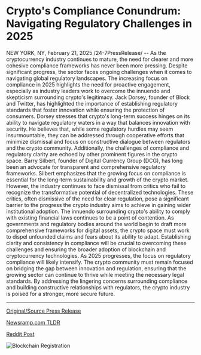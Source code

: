 # Crypto's Compliance Conundrum: Navigating Regulatory Challenges in 2025

NEW YORK, NY, February 21, 2025 /24-7PressRelease/ -- As the cryptocurrency industry continues to mature, the need for clearer and more cohesive compliance frameworks has never been more pressing. Despite significant progress, the sector faces ongoing challenges when it comes to navigating global regulatory landscapes. The increasing focus on compliance in 2025 highlights the need for proactive engagement, especially as industry leaders work to overcome the innuendo and skepticism surrounding crypto's legitimacy.  Jack Dorsey, founder of Block and Twitter, has highlighted the importance of establishing regulatory standards that foster innovation while ensuring the protection of consumers. Dorsey stresses that crypto's long-term success hinges on its ability to navigate regulatory waters in a way that balances innovation with security. He believes that, while some regulatory hurdles may seem insurmountable, they can be addressed through cooperative efforts that minimize dismissal and focus on constructive dialogue between regulators and the crypto community.  Additionally, the challenges of compliance and regulatory clarity are echoed by other prominent figures in the crypto space. Barry Silbert, founder of Digital Currency Group (DCG), has long been an advocate for transparent and comprehensive regulatory frameworks. Silbert emphasizes that the growing focus on compliance is essential for the long-term sustainability and growth of the crypto market. However, the industry continues to face dismissal from critics who fail to recognize the transformative potential of decentralized technologies. These critics, often dismissive of the need for clear regulation, pose a significant barrier to the progress the crypto industry aims to achieve in gaining wider institutional adoption.  The innuendo surrounding crypto's ability to comply with existing financial laws continues to be a point of contention. As governments and regulatory bodies around the world begin to draft more comprehensive frameworks for digital assets, the crypto space must work to dispel unfounded claims and fears about its ability to adapt. Establishing clarity and consistency in compliance will be crucial to overcoming these challenges and ensuring the broader adoption of blockchain and cryptocurrency technologies.  As 2025 progresses, the focus on regulatory compliance will likely intensify. The crypto community must remain focused on bridging the gap between innovation and regulation, ensuring that the growing sector can continue to thrive while meeting the necessary legal standards. By addressing the lingering concerns surrounding compliance and building constructive relationships with regulators, the crypto industry is poised for a stronger, more secure future. 

---

[Original/Source Press Release](https://www.24-7pressrelease.com/press-release/519911/cryptos-compliance-conundrum-navigating-regulatory-challenges-in-2025)
                    

[Newsramp.com TLDR](https://newsramp.com/curated-news/crypto-industry-leaders-emphasize-compliance-and-regulatory-clarity-in-2025/d1eecc24248c7bdf943ac64b1433f109) 

 



[Reddit Post](https://www.reddit.com/r/CryptoNewsInfo/comments/1iulyyk/crypto_industry_leaders_emphasize_compliance_and/) 



![Blockchain Registration](https://cdn.newsramp.app/24-7PressRelease/qrcode/252/21/cake9YQC.webp)